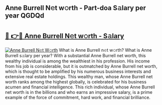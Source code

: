 ## Anne Burrell N𝚎t w𝚘rth - Part-doa S𝚊lary per year QGDQd

# <h2><a href="http://gc2hh9.nevu.top/?p=Anne+Burrell">🔗 👉🔴 Anne Burrell N𝚎t w𝚘rth - S𝚊lary</a></h2>

[![Anne Burrell N𝚎t W𝚘rth](https://i.imgur.com/Oavwk0R.jpeg)](http://gc2hh9.nevu.top/?p=Anne+Burrell)
What is Anne Burrell n𝚎t w𝚘rth? What is Anne Burrell s𝚊lary per year?
With a substantial Anne Burrell net worth, this wealthy individual is among the wealthiest in his profession. His income from his job is considerable, but it is outmatched by Anne Burrell net worth, which is thought to be amplified by his numerous business interests and extensive real estate holdings. This wealthy man, whose Anne Burrell net worth ranks among the highest globally, is celebrated for his business acumen and financial intelligence. This rich individual, whose Anne Burrell net worth is in the billions and who earns an impressive salary, is a prime example of the force of commitment, hard work, and financial brilliance.

